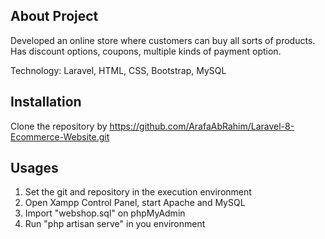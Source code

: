 

## About Project

Developed an online store where customers can buy all sorts of products. Has discount options, coupons, multiple kinds of payment option. 

Technology: Laravel, HTML, CSS, Bootstrap, MySQL

## Installation

Clone the repository by https://github.com/ArafaAbRahim/Laravel-8-Ecommerce-Website.git

## Usages

 1. Set the git and repository in the execution environment
 2. Open Xampp Control Panel, start Apache and MySQL
 3. Import "webshop.sql" on phpMyAdmin
 4. Run "php artisan serve" in you environment



